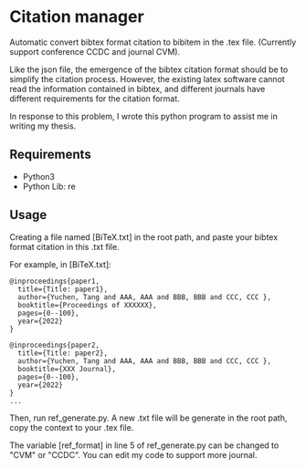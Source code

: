 # Citation manager

Automatic convert bibtex format citation to bibitem in the .tex file. (Currently support conference CCDC and journal CVM).

Like the json file, the emergence of the bibtex citation format should be to simplify the citation process. However, the existing latex software cannot read the information contained in bibtex, and different journals have different requirements for the citation format. 

In response to this problem, I wrote this python program to assist me in writing my thesis.

## Requirements
- Python3
- Python Lib: re

## Usage
Creating a file named [BiTeX.txt] in the root path, and paste your bibtex format citation in this .txt file.

For example, in [BiTeX.txt]:
```
@inproceedings{paper1,
  title={Title: paper1},
  author={Yuchen, Tang and AAA, AAA and BBB, BBB and CCC, CCC },
  booktitle={Proceedings of XXXXXX},
  pages={0--100},
  year={2022}
}

@inproceedings{paper2,
  title={Title: paper2},
  author={Yuchen, Tang and AAA, AAA and BBB, BBB and CCC, CCC },
  booktitle={XXX Journal},
  pages={0--100},
  year={2022}
}
...
```

Then, run ref_generate.py. A new .txt file will be generate in the root path, copy the context to your .tex file.  

The variable [ref_format] in line 5 of ref_generate.py can be changed to "CVM" or "CCDC". You can edit my code to support more journal.
